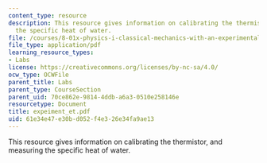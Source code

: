 ```yaml
---
content_type: resource
description: This resource gives information on calibrating the thermistor, and measuring
  the specific heat of water.
file: /courses/8-01x-physics-i-classical-mechanics-with-an-experimental-focus-fall-2002/61e34e47e30bd052f4e326e34fa9ae13_expeiment_et.pdf
file_type: application/pdf
learning_resource_types:
- Labs
license: https://creativecommons.org/licenses/by-nc-sa/4.0/
ocw_type: OCWFile
parent_title: Labs
parent_type: CourseSection
parent_uid: 70ce862e-9814-4ddb-a6a3-0510e258146e
resourcetype: Document
title: expeiment_et.pdf
uid: 61e34e47-e30b-d052-f4e3-26e34fa9ae13
---
```

This resource gives information on calibrating the thermistor, and measuring the specific heat of water.